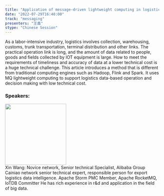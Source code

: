 ```yaml
---
title: "Application of message-driven lightweight computing in logistics"
date: "2022-07-29T16:40:00"
track: "messaging"
presenters: "王鑫"
stype: "Chinese Session"
---
```

As a labor-intensive industry, logistics involves collection, warehousing, customs, trunk transportation, terminal distribution and other links. The practical operation link is long, and the amount of data related to people, goods and fields collected by IOT equipment is large. How to meet the requirements of timeliness and accuracy of data at a lower technical cost is a huge technical challenge. This article introduces a method that is different from traditional computing engines such as Hadoop, Flink and Spark. It uses MQ lightweight computing to support logistics data-based operation and decision making with low technical cost.
 ### Speakers: 
 <img src="images/speaker/1064.png" width="200" /><br>Xin Wang: Novice network, Senior technical Specialist, Alibaba Group Cainiao network senior technical expert, responsible person for export logistics data intelligence. Apache Storm PMC Member, Apache RocketMQ, IoTDB Committer He has rich experience in r&d and application in the field of big data.

 
